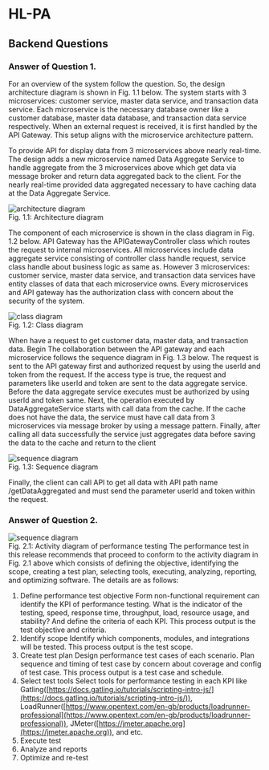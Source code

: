 # HL-PA

## Backend Questions

### Answer of Question 1.

For an overview of the system follow the question. So, the design architecture diagram is shown in Fig. 1.1 below. The system starts with 3 microservices: customer service, master data service, and transaction data service. Each microservice is the necessary database owner like a customer database, master data database, and transaction data service respectively. When an external request is received, it is first handled by the API Gateway. This setup aligns with the microservice architecture pattern.

To provide API for display data from 3 microservices above nearly real-time. The design adds a new microservice named Data Aggregate Service to handle aggregate from the 3 microservices above which get data via message broker and return data aggregated back to the client. For the nearly real-time provided data aggregated necessary to have caching data at the Data Aggregate Service.

![architecture diagram](https://res.cloudinary.com/dmdxfjunb/image/upload/v1720244389/HLAB-Architecture_Diagram_oopsbw.jpg) \
Fig. 1.1: Architecture diagram 


The component of each microservice is shown in the class diagram in Fig. 1.2 below. API Gateway has the APIGatewayController class which routes the request to internal microservices. All microservices include data aggregate service consisting of controller class handle request, service class handle about business logic as same as. However 3 microservices: customer service, master data service, and transaction data services have entity classes of data that each microservice owns. Every microservices and API gateway has the authorization class with concern about the security of the system.

![class diagram](https://res.cloudinary.com/dmdxfjunb/image/upload/v1720244482/HLAB-Class_Diagram_nkw46w.jpg) \
Fig. 1.2: Class diagram 


When have a request to get customer data, master data, and transaction data. Begin The collaboration between the API gateway and each microservice follows the sequence diagram in Fig. 1.3 below. The request is sent to the API gateway first and authorized request by using the userId and token from the request. If the access type is true, the request and parameters like userId and token are sent to the data aggregate service. Before the data aggregate service executes must be authorized by using userId and token same. Next, the operation executed by DataAggregateService starts with call data from the cache. If the cache does not have the data, the service must have call data from  3 microservices via message broker by using a message pattern. Finally, after calling all data successfully the service just aggregates data before saving the data to the cache and return to the client

![sequence diagram](https://res.cloudinary.com/dmdxfjunb/image/upload/v1720244488/Untitled_19_sylyvk.png) \
Fig. 1.3: Sequence diagram 

Finally, the client can call API to get all data with API path name /getDataAggregated and must send the parameter userId and token within the request.

### Answer of Question 2.

![sequence diagram](https://res.cloudinary.com/dmdxfjunb/image/upload/v1720285851/HLAB-performance_test_js35gn.jpg) \
Fig. 2.1: Activity diagram of performance testing
The performance test in this release recommends that proceed to conform to the activity diagram in Fig. 2.1 above which consists of defining the objective, identifying the scope, creating a test plan, selecting tools, executing, analyzing, reporting, and optimizing software. The details are as follows:
1. Define performance test objective 
Form non-functional requirement can identify the KPI of performance testing. What is the indicator of the testing, speed, response time, throughput, load, resource usage, and stability? And define the criteria of each KPI. This process output is the test objective and criteria.
2. Identify scope
Identify which components, modules, and integrations will be tested. This process output is the test scope.
3. Create test plan
Design performance test cases of each scenario. Plan sequence and timing of test case by concern about coverage and config of test case. This process output is a test case and schedule.
4. Select test tools
Select tools for performance testing in each KPI like Gatling([https://docs.gatling.io/tutorials/scripting-intro-js/](https://docs.gatling.io/tutorials/scripting-intro-js/)), LoadRunner([https://www.opentext.com/en-gb/products/loadrunner-professional](https://www.opentext.com/en-gb/products/loadrunner-professional)), JMeter([https://jmeter.apache.org](https://jmeter.apache.org)), and etc.
5. Execute test
6. Analyze and reports
7. Optimize and re-test

   


